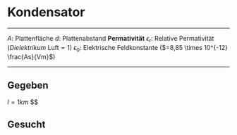 # Kondensator
___
$A$: Plattenfläche
$d$: Plattenabstand
**Permativität**
$\epsilon_r$: Relative Permativität (*Dielektrikum* Luft$=1$)
$\epsilon_0$: Elektrische Feldkonstante ($=8,85 \times 10^{-12} \frac{As}{Vm}$)

___
## Gegeben
$l=1km$
$$
## Gesucht